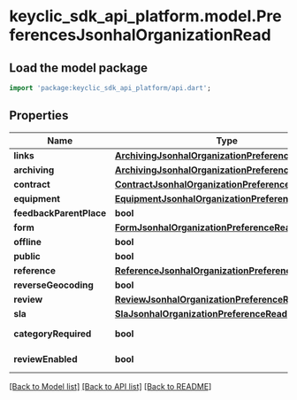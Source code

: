 # keyclic_sdk_api_platform.model.PreferencesJsonhalOrganizationRead

## Load the model package
```dart
import 'package:keyclic_sdk_api_platform/api.dart';
```

## Properties
Name | Type | Description | Notes
------------ | ------------- | ------------- | -------------
**links** | [**ArchivingJsonhalOrganizationPreferenceReadLinks**](ArchivingJsonhalOrganizationPreferenceReadLinks.md) |  | [optional] 
**archiving** | [**ArchivingJsonhalOrganizationPreferenceRead**](ArchivingJsonhalOrganizationPreferenceRead.md) |  | [optional] 
**contract** | [**ContractJsonhalOrganizationPreferenceRead**](ContractJsonhalOrganizationPreferenceRead.md) |  | [optional] 
**equipment** | [**EquipmentJsonhalOrganizationPreferenceRead**](EquipmentJsonhalOrganizationPreferenceRead.md) |  | [optional] 
**feedbackParentPlace** | **bool** |  | [optional] 
**form** | [**FormJsonhalOrganizationPreferenceRead**](FormJsonhalOrganizationPreferenceRead.md) |  | [optional] 
**offline** | **bool** |  | [optional] 
**public** | **bool** |  | [optional] 
**reference** | [**ReferenceJsonhalOrganizationPreferenceRead**](ReferenceJsonhalOrganizationPreferenceRead.md) |  | [optional] 
**reverseGeocoding** | **bool** |  | [optional] 
**review** | [**ReviewJsonhalOrganizationPreferenceRead**](ReviewJsonhalOrganizationPreferenceRead.md) |  | [optional] 
**sla** | [**SlaJsonhalOrganizationPreferenceRead**](SlaJsonhalOrganizationPreferenceRead.md) |  | [optional] 
**categoryRequired** | **bool** |  | [optional] [readonly] 
**reviewEnabled** | **bool** |  | [optional] [readonly] 

[[Back to Model list]](../README.md#documentation-for-models) [[Back to API list]](../README.md#documentation-for-api-endpoints) [[Back to README]](../README.md)


